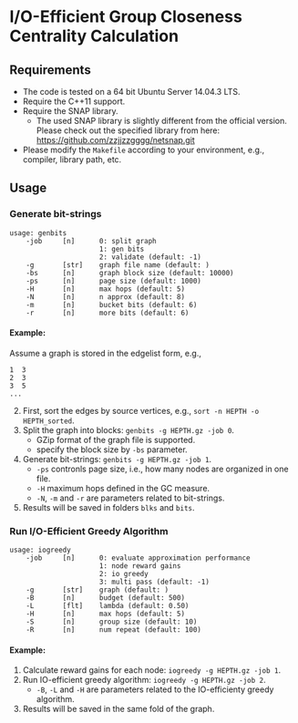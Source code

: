 # I/O-Efficient Group Closeness Centrality Calculation

## Requirements

* The code is tested on a 64 bit Ubuntu Server 14.04.3 LTS.
* Require the C++11 support.
* Require the SNAP library.
  * The used SNAP library is slightly different from the official version.
    Please check out the specified library from here:
    https://github.com/zzjjzzgggg/netsnap.git
* Please modify the `Makefile` according to your environment, e.g., compiler, library path, etc.

## Usage

### Generate bit-strings

```
usage: genbits
    -job     [n]      0: split graph
		              1: gen bits
		              2: validate (default: -1)
    -g       [str]    graph file name (default: )
    -bs      [n]      graph block size (default: 10000)
    -ps      [n]      page size (default: 1000)
    -H       [n]      max hops (default: 5)
    -N       [n]      n approx (default: 8)
    -m       [n]      bucket bits (default: 6)
    -r       [n]      more bits (default: 6)
```

#### Example:
Assume a graph is stored in the edgelist form, e.g.,
```
1  3
2  3
3  5
...
```
2. First, sort the edges by source vertices, e.g., `sort -n HEPTH -o HEPTH_sorted`.
3. Split the graph into blocks: `genbits -g HEPTH.gz -job 0`.
   * GZip format of the graph file is supported.
   * specify the block size by `-bs` parameter.
4. Generate bit-strings: `genbits -g HEPTH.gz -job 1`.
   * `-ps` contronls page size, i.e., how many nodes are organized in one file.
   * `-H` maximum hops defined in the GC measure.
   * `-N`, `-m` and `-r` are parameters related to bit-strings.
5. Results will be saved in folders `blks` and `bits`.

### Run I/O-Efficient Greedy Algorithm

```
usage: iogreedy
    -job     [n]      0: evaluate approximation performance
                      1: node reward gains
		              2: io greedy
		              3: multi pass (default: -1)
    -g       [str]    graph (default: )
    -B       [n]      budget (default: 500)
    -L       [flt]    lambda (default: 0.50)
    -H       [n]      max hops (default: 5)
    -S       [n]      group size (default: 10)
    -R       [n]      num repeat (default: 100)
```

#### Example:
1. Calculate reward gains for each node: `iogreedy -g HEPTH.gz -job 1`.
2. Run IO-efficient greedy algorithm: `iogreedy -g HEPTH.gz -job 2`.
   * `-B`, `-L` and `-H` are parameters related to the IO-efficienty greedy algorithm.
3. Results will be saved in the same fold of the graph.
